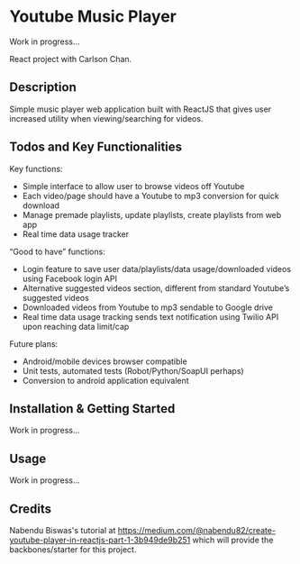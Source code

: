 # Youtube Music Player

Work in progress...

React project with Carlson Chan.

## Description

Simple music player web application built with ReactJS that gives user increased utility when viewing/searching for videos.

## Todos and Key Functionalities

Key functions:
- Simple interface to allow user to browse videos off Youtube
- Each video/page should have a Youtube to mp3 conversion for quick download
- Manage premade playlists, update playlists, create playlists from web app
- Real time data usage tracker

“Good to have” functions:
- Login feature to save user data/playlists/data usage/downloaded videos using Facebook login API
- Alternative suggested videos section, different from standard Youtube’s suggested videos
- Downloaded videos from Youtube to mp3 sendable to Google drive
- Real time data usage tracking sends text notification using Twilio API upon reaching data limit/cap

Future plans:
- Android/mobile devices browser compatible
- Unit tests, automated tests (Robot/Python/SoapUI perhaps)
- Conversion to android application equivalent

## Installation & Getting Started

Work in progress...

## Usage

Work in progress...

## Credits

Nabendu Biswas's tutorial at https://medium.com/@nabendu82/create-youtube-player-in-reactjs-part-1-3b949de9b251 which will provide the backbones/starter for this project. 

